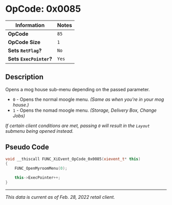 # OpCode: 0x0085

| Information               | Notes |
|---                        |---    |
| **OpCode**                | `85`  |
| **OpCode Size**           | `1`   |
| **Sets `RetFlag`?**       | `No`  |
| **Sets `ExecPointer`?**   | `Yes` |

## Description

Opens a mog house sub-menu depending on the passed parameter.

  * `0` - Opens the normal moogle menu. _(Same as when you're in your mog house.)_
  * `1` - Opens the nomad moogle menu. _(Storage, Delivery Box, Change Jobs)_

_If certain client conditions are met, passing `0` will result in the `Layout` submenu being opened instead._

## Pseudo Code

```cpp
void __thiscall FUNC_XiEvent_OpCode_0x0085(xievent_t* this)
{
    FUNC_OpenMyroomMenu(0);

    this->ExecPointer++;
}
```

---

_This data is current as of Feb. 28, 2022 retail client._